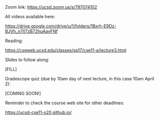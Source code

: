 Zoom link: https://ucsd.zoom.us/s/797074102

All videos available here:

https://drive.google.com/drive/u/1/folders/1Bxrh-E9Dz-BJVh_n7Il7zB72huAavFNf

Reading:

https://cseweb.ucsd.edu/classes/sp17/cse11-a/lecture3.html

Slides to follow along:

[FILL]

Gradescope quiz (due by 10am day of next lecture, in this case 10am April 2):

[COMING SOON!]

Reminder to check the course web site for other deadlines:

https://ucsd-cse11-s20.github.io/



